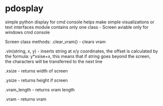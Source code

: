 # pdosplay
simple python display for cmd console
helps make simple visualizations or text interfaces
module contains only one class - Screen
aviable only for windows cmd console

Screen class methods:
.clear_vram() - clears vram

.vin(string, x, y) - inserts string at x/y coordinates, the offset is calculated 
    by the formula: y*xsise+x, this means that if string goes beyond the screen, the 
    characters will be transferred to the next line
    
.xsize - returns width of screen

.ysize - returns height if screen

.vram_length - returns vram length

.vram - returns vram
